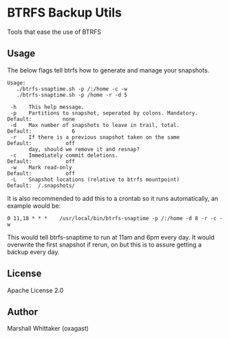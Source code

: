 # BTRFS Backup Utils

Tools that ease the use of BTRFS

## Usage

The below flags tell btrfs how to generate and manage your snapshots.

```
Usage:
   ./btrfs-snaptime.sh -p /:/home -c -w
   ./btrfs-snaptime.sh -p /home -r -d 5

 -h    This help message.
 -p    Partitions to snapshot, seperated by colons. Mandatory.     Default:          none
 -d    Max number of snapshots to leave in trail, total.           Default:             6
 -r    If there is a previous snapshot taken on the same           Default:           off
       day, should we remove it and resnap?
 -c    Immediately commit deletions.                               Default:           off
 -w    Mark read-only                                              Default:           off
 -L    Snapshot locations (relative to btrfs mountpoint)           Default:  /.snapshots/
```

It is also recommended to add this to a crontab so it runs automatically, an example would be:

`0 11,18 * * *    /usr/local/bin/btrfs-snaptime -p /:/home -d 8 -r -c -w`

This would tell btrfs-snaptime to run at 11am and 6pm every day.  It would overwrite the first
snapshot if rerun, on but this is to assure getting a backup every day.

## License

Apache License 2.0

## Author

Marshall Whittaker (oxagast)
